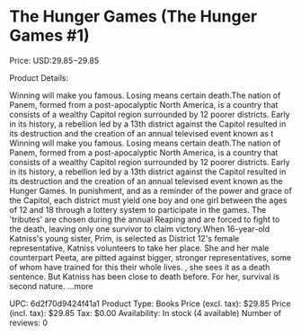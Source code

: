 # The Hunger Games (The Hunger Games #1)

Price: USD:$29.85-$29.85

Product Details:

Winning will make you famous. Losing means certain death.The nation of Panem, formed from a post-apocalyptic North America, is a country that consists of a wealthy Capitol region surrounded by 12 poorer districts. Early in its history, a rebellion led by a 13th district against the Capitol resulted in its destruction and the creation of an annual televised event known as t Winning will make you famous. Losing means certain death.The nation of Panem, formed from a post-apocalyptic North America, is a country that consists of a wealthy Capitol region surrounded by 12 poorer districts. Early in its history, a rebellion led by a 13th district against the Capitol resulted in its destruction and the creation of an annual televised event known as the Hunger Games. In punishment, and as a reminder of the power and grace of the Capitol, each district must yield one boy and one girl between the ages of 12 and 18 through a lottery system to participate in the games. The 'tributes' are chosen during the annual Reaping and are forced to fight to the death, leaving only one survivor to claim victory.When 16-year-old Katniss's young sister, Prim, is selected as District 12's female representative, Katniss volunteers to take her place. She and her male counterpart Peeta, are pitted against bigger, stronger representatives, some of whom have trained for this their whole lives. , she sees it as a death sentence. But Katniss has been close to death before. For her, survival is second nature. ...more

UPC: 6d2f70d9424f41a1
Product Type: Books
Price (excl. tax): $29.85
Price (incl. tax): $29.85
Tax: $0.00
Availability: In stock (4 available)
Number of reviews: 0